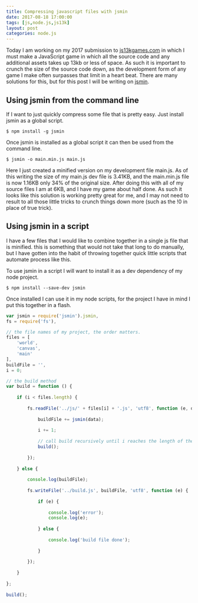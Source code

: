 ```yaml
---
title: Compressing javascript files with jsmin
date: 2017-08-18 17:00:00
tags: [js,node.js,js13k]
layout: post
categories: node.js
---
```


Today I am working on my 2017 submission to [js13kgames.com](http://js13kgames.com/) in which I must make a JavaScript game in which all the source code and any additional assets takes up 13kb or less of space. As such it is important to crunch the size of the source code down, as the development form of any game I make often surpasses that limit in a heart beat. There are many solutions for this, but for this post I will be writing on [jsmin](https://www.npmjs.com/package/jsmin).


<!-- more -->

## Using jsmin from the command line

If I want to just quickly compress some file that is pretty easy. Just install jsmin as a global script.

```
$ npm install -g jsmin
```

Once jsmin is installed as a global script it can then be used from the command line.

```
$ jsmin -o main.min.js main.js
```

Here I just created a minified version on my development file main.js. As of this writing the size of my main.js dev file is 3.41KB, and the main.min.js file is now 1.16KB only 34% of the original size. After doing this with all of my source files I am at 6KB, and I have my game about half done. As such it looks like this solution is working pretty great for me, and I may not need to result to all those little tricks to crunch things down more (such as the !0 in place of true trick).

## Using jsmin in a script

I have a few files that I would like to combine together in a single js file that is minified. this is something that would not take that long to do manually, but I have gotten into the habit of throwing together quick little scripts that automate process like this.

To use jsmin in a script I will want to install it as a dev dependency of my node project.

```
$ npm install --save-dev jsmin
```

Once installed I can use it in my node scripts, for the project I have in mind I put this together in a flash.

```js
var jsmin = require('jsmin').jsmin,
fs = require('fs'),

// the file names of my project, the order matters.
files = [
    'world',
    'canvas',
    'main'
],
buildFile = '',
i = 0;

// the build method
var build = function () {
 
    if (i < files.length) {
 
        fs.readFile('../js/' + files[i] + '.js', 'utf8', function (e, data) {
 
            buildFile += jsmin(data);
 
            i += 1;
 
            // call build recursively until i reaches the length of the files array.
            build();
 
        });
 
    } else {
 
        console.log(buildFile);
 
        fs.writeFile('../build.js', buildFile, 'utf8', function (e) {
 
            if (e) {
 
                console.log('error');
                console.log(e);
 
            } else {
 
                console.log('build file done');
 
            }
 
        });
 
    }
 
};
 
build();
```